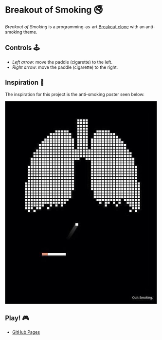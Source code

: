 # Breakout of Smoking 🚭

_Breakout of Smoking_ is a programming-as-art
[Breakout clone](https://en.wikipedia.org/wiki/Breakout_clone) with an
anti-smoking theme.

## Controls 🕹

- _Left arrow_: move the paddle (cigarette) to the left.
- _Right arrow_: move the paddle (cigarette) to the right.

## Inspiration 💭

The inspiration for this project is the anti-smoking poster seen below:

![inspiration](./inspiration.jpg)

## Play! 🎮

- [GitHub Pages](https://charlesstover.github.io/breakout-of-smoking/)
